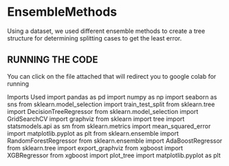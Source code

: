 # EnsembleMethods
Using a dataset, we used different ensemble methods to create a tree structure for determining splitting cases to get the least error.

RUNNING THE CODE
-----------------
You can click on the file attached that will redirect you to google colab for running

Imports Used
import pandas as pd
import numpy as np
import seaborn as sns
from sklearn.model_selection import train_test_split
from sklearn.tree import DecisionTreeRegressor
from sklearn.model_selection import GridSearchCV
import graphviz
from sklearn import tree
import statsmodels.api as sm
from sklearn.metrics import mean_squared_error
import matplotlib.pyplot as plt
from sklearn.ensemble import RandomForestRegressor
from sklearn.ensemble import AdaBoostRegressor
from sklearn.tree import export_graphviz
from xgboost import XGBRegressor
from xgboost import plot_tree
import matplotlib.pyplot as plt

